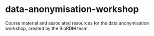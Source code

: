 # data-anonymisation-workshop
Course material and associated resources for the data anonymisation workshop, created by the BioRDM team.
